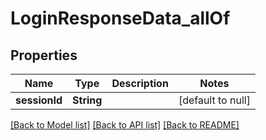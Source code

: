 # LoginResponseData_allOf
## Properties

| Name | Type | Description | Notes |
|------------ | ------------- | ------------- | -------------|
| **sessionId** | **String** |  | [default to null] |

[[Back to Model list]](../README.md#documentation-for-models) [[Back to API list]](../README.md#documentation-for-api-endpoints) [[Back to README]](../README.md)

